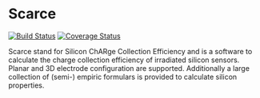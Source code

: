 # Scarce
[![Build Status](https://travis-ci.org/SiLab-Bonn/scarce.svg?branch=master)](https://travis-ci.org/SiLab-Bonn/Scarce)
[![Coverage Status](https://coveralls.io/repos/github/SiLab-Bonn/Scarce/badge.svg?branch=master)](https://coveralls.io/github/SiLab-Bonn/Scarce?branch=master)

Scarce stand for Silicon ChARge Collection Efficiency and is a software
to calculate the charge collection efficiency of irradiated silicon sensors.
Planar and 3D electrode configuration are supported.
Additionally a large collection of (semi-) empiric formulars is provided to
calculate silicon properties.

